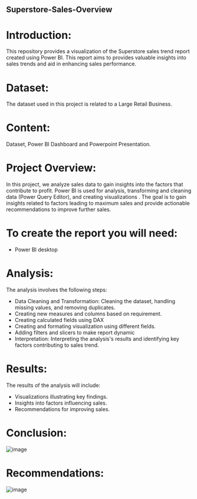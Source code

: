 ## Superstore-Sales-Overview

# Introduction:
This repository provides a visualization of the Superstore sales trend report created using Power BI. This report aims to  provides  valuable insights into sales trends and aid in enhancing sales performance.

# Dataset: 
The dataset used in this project is related to a Large Retail Business.

# Content:
Dataset, Power BI Dashboard and Powerpoint Presentation.

# Project Overview:
In this project, we analyze sales data to gain insights into the factors that contribute to profit. Power BI  is used for analysis, transforming and cleaning data (Power Query Editor), and creating visualizations . The goal is to gain insights related to factors leading to maximum sales and provide actionable recommendations to improve further sales.

# To create the report you will need:

- Power BI desktop


# Analysis:
The analysis involves the following steps:
- Data Cleaning and Transformation: Cleaning the dataset, handling missing values, and removing duplicates.
- Creating new measures and columns based on requirement.
- Creating calculated fields using DAX
- Creating and formating visualization using different fields.
- Adding filters and slicers to make report dynamic
- Interpretation: Interpreting the analysis's results and identifying key factors contributing to sales trend.

# Results:
The results of the analysis will include:
- Visualizations illustrating key findings.
- Insights into factors influencing sales.
- Recommendations for improving sales.
  

# Conclusion:
![image](https://github.com/Smeerel/Superstore-Sales-Overview/assets/143562418/70cf790f-7cbc-4713-a99a-6c17830b1376)


# Recommendations:
![image](https://github.com/Smeerel/Superstore-Sales-Overview/assets/143562418/a1355fae-5b16-41e7-9100-d82d8c5e7c4b)




